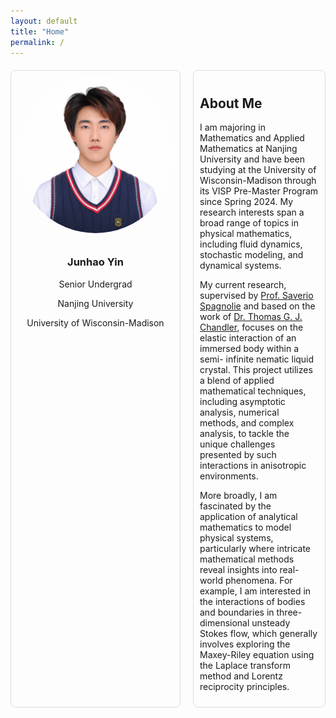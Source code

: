 ```yaml
---
layout: default
title: "Home"
permalink: /
---
```


<style>
/* Home-specific container for layout */
.home-container {
  display: flex;
  flex-direction: row;
  justify-content: space-between;
  gap: 20px;
  margin-top: 20px;
}

/* Box with photo and titles */
.photo-box {
  width: 250px;
  text-align: center;
  padding: 10px;
  border: 1px solid #ddd;
  border-radius: 8px;
}

.photo-box img {
  width: 100%;
  border-radius: 50%;
  margin-bottom: 10px;
}

/* About Me section */
.about-me {
  flex: 1;
  padding: 10px;
  border: 1px solid #ddd;
  border-radius: 8px;
}
</style>

<div class="home-container">
  <!-- Left box with photo and titles -->
  <div class="photo-box">
    <img src="/dc55329f32f89fddf885749e03580c5b.jpeg" alt="Junhao Yin's photo">
    <h3>Junhao Yin</h3>
    <p>Senior Undergrad</p>
    <p>Nanjing University</p>
    <p>University of Wisconsin-Madison</p>
  </div>

  <!-- About Me section on the right -->
  <div class="about-me">
    <h2>About Me</h2>
  <p>
     I am majoring in Mathematics and Applied Mathematics at Nanjing University and have been studying at the University of Wisconsin-Madison 
  through its VISP Pre-Master Program since Spring 2024. My research interests span a broad range of topics in physical mathematics, including 
  fluid dynamics, stochastic modeling, and dynamical systems.
  </p>

  <p>
      My current research, supervised by <a href="https://people.math.wisc.edu/~spagnolie/">Prof. Saverio Spagnolie</a> and based on the work of 
  <a href="https://people.math.wisc.edu/~tgchandler/">Dr. Thomas G. J. Chandler</a>, focuses on the elastic interaction of an immersed body 
  within a semi- infinite nematic liquid crystal. This project utilizes a blend of applied mathematical techniques, including asymptotic 
  analysis, numerical methods, and complex analysis, to tackle the unique challenges presented by such interactions in anisotropic environments.
  </p>

  <p>
      More broadly, I am fascinated by the application of analytical mathematics to model physical systems, particularly where intricate 
  mathematical methods reveal insights into real-world phenomena. For example, I am interested in the interactions of bodies and boundaries in 
  three-dimensional unsteady Stokes flow, which generally involves exploring the Maxey-Riley equation using the Laplace transform method and 
  Lorentz reciprocity principles.
  </p>
  </div>
</div>
